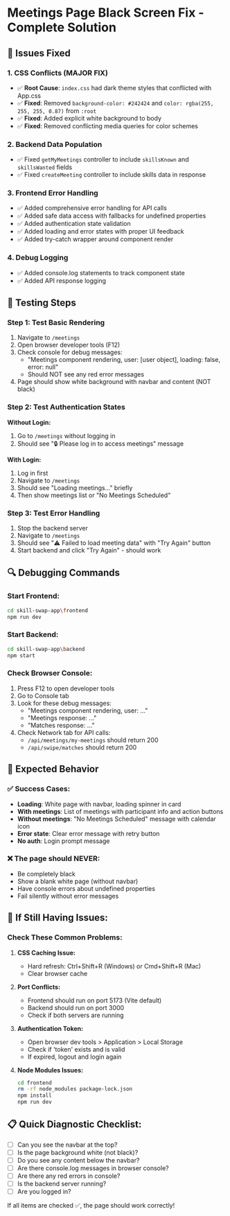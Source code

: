 # Meetings Page Black Screen Fix - Complete Solution

## 🔧 Issues Fixed

### 1. CSS Conflicts (MAJOR FIX)
- ✅ **Root Cause**: `index.css` had dark theme styles that conflicted with App.css
- ✅ **Fixed**: Removed `background-color: #242424` and `color: rgba(255, 255, 255, 0.87)` from `:root`
- ✅ **Fixed**: Added explicit white background to body
- ✅ **Fixed**: Removed conflicting media queries for color schemes

### 2. Backend Data Population
- ✅ Fixed `getMyMeetings` controller to include `skillsKnown` and `skillsWanted` fields
- ✅ Fixed `createMeeting` controller to include skills data in response

### 3. Frontend Error Handling
- ✅ Added comprehensive error handling for API calls
- ✅ Added safe data access with fallbacks for undefined properties
- ✅ Added authentication state validation
- ✅ Added loading and error states with proper UI feedback
- ✅ Added try-catch wrapper around component render

### 4. Debug Logging
- ✅ Added console.log statements to track component state
- ✅ Added API response logging

## 🧪 Testing Steps

### Step 1: Test Basic Rendering
1. Navigate to `/meetings`
2. Open browser developer tools (F12)
3. Check console for debug messages:
   - "Meetings component rendering, user: [user object], loading: false, error: null"
   - Should NOT see any red error messages
4. Page should show white background with navbar and content (NOT black)

### Step 2: Test Authentication States
**Without Login:**
1. Go to `/meetings` without logging in
2. Should see "🔒 Please log in to access meetings" message

**With Login:**
1. Log in first
2. Navigate to `/meetings`
3. Should see "Loading meetings..." briefly
4. Then show meetings list or "No Meetings Scheduled"

### Step 3: Test Error Handling
1. Stop the backend server
2. Navigate to `/meetings`
3. Should see "⚠️ Failed to load meeting data" with "Try Again" button
4. Start backend and click "Try Again" - should work

## 🔍 Debugging Commands

### Start Frontend:
```bash
cd skill-swap-app\frontend
npm run dev
```

### Start Backend:
```bash
cd skill-swap-app\backend
npm start
```

### Check Browser Console:
1. Press F12 to open developer tools
2. Go to Console tab
3. Look for these debug messages:
   - "Meetings component rendering, user: ..."
   - "Meetings response: ..."
   - "Matches response: ..."
4. Check Network tab for API calls:
   - `/api/meetings/my-meetings` should return 200
   - `/api/swipe/matches` should return 200

## 🎯 Expected Behavior

### ✅ Success Cases:
- **Loading**: White page with navbar, loading spinner in card
- **With meetings**: List of meetings with participant info and action buttons
- **Without meetings**: "No Meetings Scheduled" message with calendar icon
- **Error state**: Clear error message with retry button
- **No auth**: Login prompt message

### ❌ The page should NEVER:
- Be completely black
- Show a blank white page (without navbar)
- Have console errors about undefined properties
- Fail silently without error messages

## 🚨 If Still Having Issues:

### Check These Common Problems:

1. **CSS Caching Issue:**
   - Hard refresh: Ctrl+Shift+R (Windows) or Cmd+Shift+R (Mac)
   - Clear browser cache

2. **Port Conflicts:**
   - Frontend should run on port 5173 (Vite default)
   - Backend should run on port 3000
   - Check if both servers are running

3. **Authentication Token:**
   - Open browser dev tools > Application > Local Storage
   - Check if 'token' exists and is valid
   - If expired, logout and login again

4. **Node Modules Issues:**
   ```bash
   cd frontend
   rm -rf node_modules package-lock.json
   npm install
   npm run dev
   ```

## 📋 Quick Diagnostic Checklist:

- [ ] Can you see the navbar at the top?
- [ ] Is the page background white (not black)?
- [ ] Do you see any content below the navbar?
- [ ] Are there console.log messages in browser console?
- [ ] Are there any red errors in console?
- [ ] Is the backend server running?
- [ ] Are you logged in?

If all items are checked ✅, the page should work correctly!